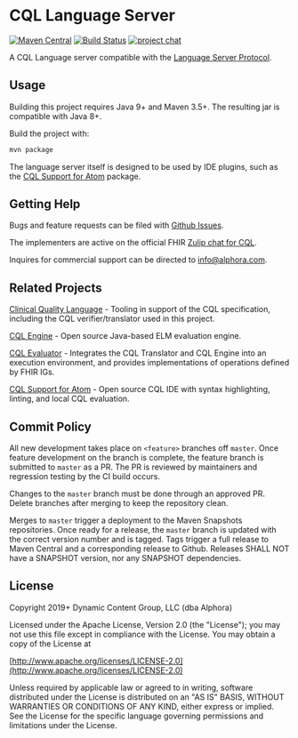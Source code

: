 # CQL Language Server

[![Maven Central](https://maven-badges.herokuapp.com/maven-central/org.opencds.cqf.cql/ls/badge.svg)](https://maven-badges.herokuapp.com/maven-central/org.opencds.cqf.cql/ls) [![Build Status](https://www.travis-ci.com/DBCG/cql-language-server.svg?branch=master)](https://www.travis-ci.com/DBCG/cql-language-server) [![project chat](https://img.shields.io/badge/zulip-join_chat-brightgreen.svg)](https://chat.fhir.org/#narrow/stream/179220-cql)

A CQL Language server compatible with the [Language Server Protocol](https://microsoft.github.io/language-server-protocol/).

## Usage

Building this project requires Java 9+ and Maven 3.5+. The resulting jar is compatible with Java 8+.

Build the project with:

```bash
mvn package
```

The language server itself is designed to be used by IDE plugins, such as the [CQL Support for Atom](https://atom.io/packages/language-cql) package.

## Getting Help

Bugs and feature requests can be filed with [Github Issues](https://github.com/DBCG/cql-language-server/issues).

The implementers are active on the official FHIR [Zulip chat for CQL](https://chat.fhir.org/#narrow/stream/179220-cql).

Inquires for commercial support can be directed to [info@alphora.com](info@alphora.com).

## Related Projects

[Clinical Quality Language](https://github.com/cqframework/clinical_quality_language) - Tooling in support of the CQL specification, including the CQL verifier/translator used in this project.

[CQL Engine](https://github.com/DBCG/cql_engine) - Open source Java-based ELM evaluation engine.

[CQL Evaluator](https://github.com/DBCG/cql-evaluator) - Integrates the CQL Translator and CQL Engine into an execution environment, and provides implementations of operations defined by FHIR IGs.

[CQL Support for Atom](https://atom.io/packages/language-cql) - Open source CQL IDE with syntax highlighting, linting, and local CQL evaluation.

## Commit Policy

All new development takes place on `<feature>` branches off `master`. Once feature development on the branch is complete, the feature branch is submitted to `master` as a PR. The PR is reviewed by maintainers and regression testing by the CI build occurs.

Changes to the `master` branch must be done through an approved PR. Delete branches after merging to keep the repository clean.

Merges to `master` trigger a deployment to the Maven Snapshots repositories. Once ready for a release, the `master` branch is updated with the correct version number and is tagged. Tags trigger a full release to Maven Central and a corresponding release to Github. Releases SHALL NOT have a SNAPSHOT version, nor any SNAPSHOT dependencies.

## License

Copyright 2019+ Dynamic Content Group, LLC (dba Alphora)

Licensed under the Apache License, Version 2.0 (the "License");
you may not use this file except in compliance with the License.
You may obtain a copy of the License at

[http://www.apache.org/licenses/LICENSE-2.0](http://www.apache.org/licenses/LICENSE-2.0)

Unless required by applicable law or agreed to in writing, software
distributed under the License is distributed on an "AS IS" BASIS,
WITHOUT WARRANTIES OR CONDITIONS OF ANY KIND, either express or implied.
See the License for the specific language governing permissions and
limitations under the License.
